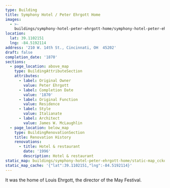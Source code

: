 ```yaml
---
type: Building
title: Symphony Hotel / Peter Ehrgott Home
images:
  - >-
    buildings/symphony-hotel-peter-ehrgott-home/symphony-hotel-peter-ehrgott-home-0_tzvsmk
location:
  lat: 39.1102151
  lng: -84.5192114
address: '210 W. 14th St., Cincinnati, OH  45202'
draft: false
completion_date: '1870'
sections:
  - page_location: above_map
    type: BuildingAttributeSection
    attributes:
      - label: Original Owner
        value: Peter Ehrgott
      - label: Completion Date
        value: '1870'
      - label: Original Function
        value: Residence
      - label: Style
        value: Italianate
      - label: Architect
        value: James W. McLaughlin
  - page_location: below_map
    type: BuildingRenovationSection
    title: Renovation History
    renovations:
      - title: Hotel & restaurant
        date: '1996'
        description: Hotel & restaurant
static_map: buildings/symphony-hotel-peter-ehrgott-home/static-map_cckqx0
static_map_cache: '{"lat":39.1102151,"lng":-84.5192114}'
---
```


It was the home of Louis Ehrgott, the director of the May Festival.
